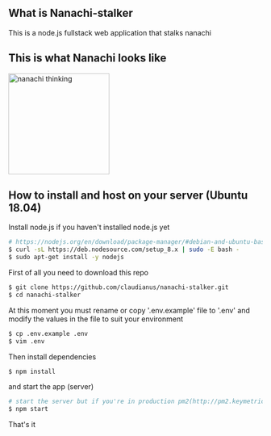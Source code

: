 ## What is Nanachi-stalker
This is a node.js fullstack web application that stalks nanachi

## This is what Nanachi looks like
<img src="https://s.put.re/YHhnnwi.jpg" alt="nanachi thinking" width="200px">

## How to install and host on your server (Ubuntu 18.04)
Install node.js if you haven't installed node.js yet

```bash
# https://nodejs.org/en/download/package-manager/#debian-and-ubuntu-based-linux-distributions
$ curl -sL https://deb.nodesource.com/setup_8.x | sudo -E bash -
$ sudo apt-get install -y nodejs
``` 


First of all you need to download this repo
```bash
$ git clone https://github.com/claudianus/nanachi-stalker.git
$ cd nanachi-stalker
```

At this moment you must rename or copy '.env.example' file to '.env' and modify the values in the file to suit your environment

```bash
$ cp .env.example .env
$ vim .env
```

Then install dependencies

```bash
$ npm install
```

and start the app (server)

```bash
# start the server but if you're in production pm2(http://pm2.keymetrics.io/) is recommended
$ npm start
```

That's it
